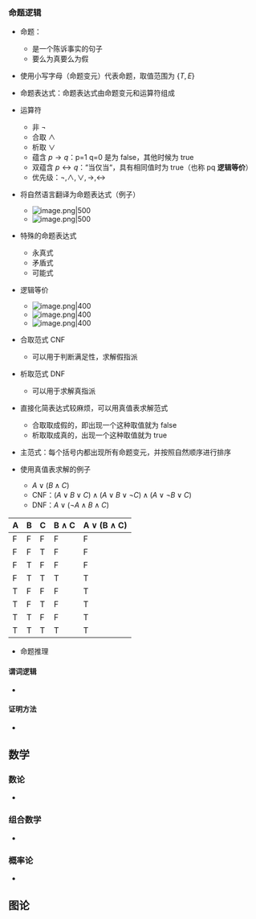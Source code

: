 
### 命题逻辑
- 命题：
	- 是一个陈诉事实的句子
	- 要么为真要么为假
- 使用小写字母（命题变元）代表命题，取值范围为 $\{T,E\}$
- 命题表达式：命题表达式由命题变元和运算符组成
- 运算符
	- 非 $\neg$
	- 合取 $\wedge$
	- 析取 $\vee$
	- 蕴含 $p\to q$：p=1 q=0 是为 false，其他时候为 true
	- 双蕴含 $p\leftrightarrow q$：“当仅当“，具有相同值时为 true（也称 pq **逻辑等价**）
	- 优先级：$\neg, \wedge,\vee,\to,\leftrightarrow$

- 将自然语言翻译为命题表达式（例子）
	- ![image.png|500](https://thdlrt.oss-cn-beijing.aliyuncs.com/20240424231710.png)
	- ![image.png|500](https://thdlrt.oss-cn-beijing.aliyuncs.com/20240424231845.png)

- 特殊的命题表达式
	- 永真式
	- 矛盾式
	- 可能式

- 逻辑等价
	- ![image.png|400](https://thdlrt.oss-cn-beijing.aliyuncs.com/20240424232346.png)
	- ![image.png|400](https://thdlrt.oss-cn-beijing.aliyuncs.com/20240424232402.png)
	- ![image.png|400](https://thdlrt.oss-cn-beijing.aliyuncs.com/20240424232640.png)

- 合取范式 CNF
	- 可以用于判断满足性，求解假指派
- 析取范式 DNF
	- 可以用于求解真指派
- 直接化简表达式较麻烦，可以用真值表求解范式
	- 合取取成假的，即出现一个这种取值就为 false
	- 析取取成真的，出现一个这种取值就为 true
- 主范式：每个括号内都出现所有命题变元，并按照自然顺序进行排序
- 使用真值表求解的例子
	- $A\vee(B\wedge C)$
	- CNF：$(A\lor B\lor C)\land(A\lor B\lor\lnot C)\land(A\lor\lnot B\lor C)$
	- DNF：$A \lor (\neg A \land B \land C)$

| A | B | C | B ∧ C | A ∨ (B ∧ C) |
|---|---|---|-------|-------------|
| F | F | F |   F   |      F      |
| F | F | T |   F   |      F      |
| F | T | F |   F   |      F      |
| F | T | T |   T   |      T      |
| T | F | F |   F   |      T      |
| T | F | T |   F   |      T      |
| T | T | F |   F   |      T      |
| T | T | T |   T   |      T      |

- 命题推理


#### 谓词逻辑
- 
#### 证明方法
- 
## 数学
### 数论
- 
### 组合数学
- 
### 概率论
- 
## 图论